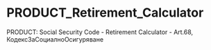 # PRODUCT_Retirement_Calculator
PRODUCT: Social Security Code - Retirement Calculator - Art.68, КодексЗаСоциалноОсигуряване

